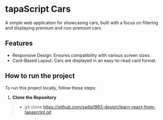 # tapaScript Cars

A simple web application for showcasing cars, built with a focus on filtering and displaying premium and non-premium cars. 

## Features

- Responsive Design: Ensures compatibility with various screen sizes.
- Card-Based Layout: Cars are displayed in an easy-to-read card format.

## How to run the project

To run this project locally, follow these steps:

1. **Clone the Repository**  

> - git clone https://github.com/sadia1993-design/learn-react-from-tapascript.git

